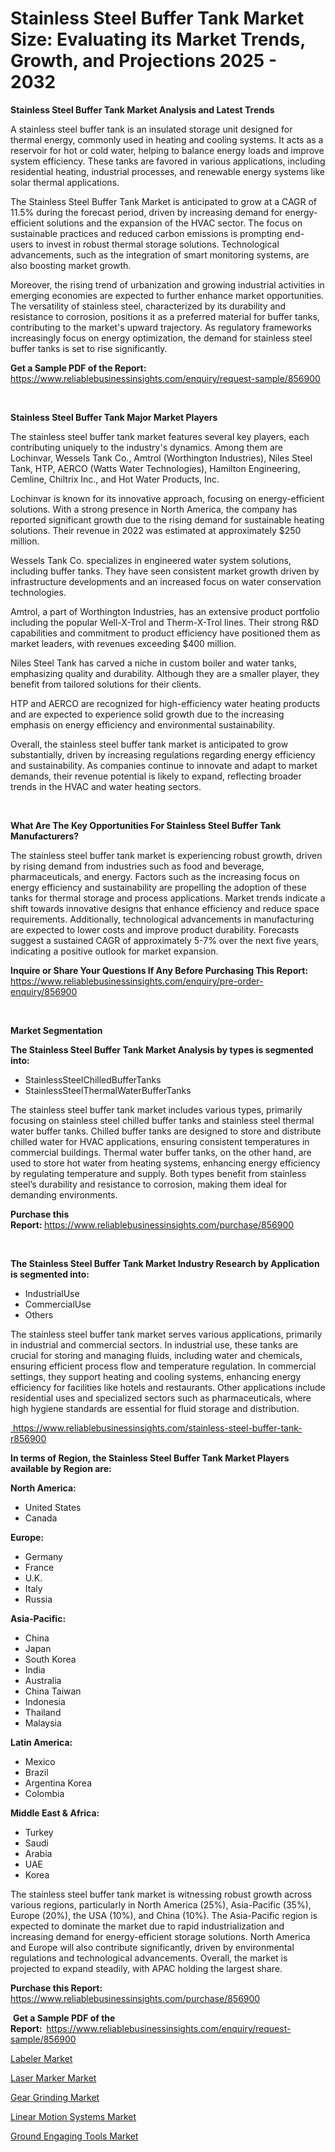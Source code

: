 <p><h1>Stainless Steel Buffer Tank Market Size: Evaluating its Market Trends, Growth, and Projections 2025 - 2032</h1></p><p><strong>Stainless Steel Buffer Tank Market Analysis and Latest Trends</strong></p>
<p><p>A stainless steel buffer tank is an insulated storage unit designed for thermal energy, commonly used in heating and cooling systems. It acts as a reservoir for hot or cold water, helping to balance energy loads and improve system efficiency. These tanks are favored in various applications, including residential heating, industrial processes, and renewable energy systems like solar thermal applications. </p><p>The Stainless Steel Buffer Tank Market is anticipated to grow at a CAGR of 11.5% during the forecast period, driven by increasing demand for energy-efficient solutions and the expansion of the HVAC sector. The focus on sustainable practices and reduced carbon emissions is prompting end-users to invest in robust thermal storage solutions. Technological advancements, such as the integration of smart monitoring systems, are also boosting market growth. </p><p>Moreover, the rising trend of urbanization and growing industrial activities in emerging economies are expected to further enhance market opportunities. The versatility of stainless steel, characterized by its durability and resistance to corrosion, positions it as a preferred material for buffer tanks, contributing to the market's upward trajectory. As regulatory frameworks increasingly focus on energy optimization, the demand for stainless steel buffer tanks is set to rise significantly.</p></p>
<p><strong>Get a Sample PDF of the Report:&nbsp;</strong> <a href="https://www.reliablebusinessinsights.com/enquiry/request-sample/856900?utm_campaign=1877&utm_medium=2&utm_source=Github&utm_content=ia&utm_term=16022025&utm_id=stainless-steel-buffer-tank">https://www.reliablebusinessinsights.com/enquiry/request-sample/856900</a></p>
<p>&nbsp;</p>
<p><strong>Stainless Steel Buffer Tank Major Market Players</strong></p>
<p><p>The stainless steel buffer tank market features several key players, each contributing uniquely to the industry's dynamics. Among them are Lochinvar, Wessels Tank Co., Amtrol (Worthington Industries), Niles Steel Tank, HTP, AERCO (Watts Water Technologies), Hamilton Engineering, Cemline, Chiltrix Inc., and Hot Water Products, Inc.</p><p>Lochinvar is known for its innovative approach, focusing on energy-efficient solutions. With a strong presence in North America, the company has reported significant growth due to the rising demand for sustainable heating solutions. Their revenue in 2022 was estimated at approximately $250 million.</p><p>Wessels Tank Co. specializes in engineered water system solutions, including buffer tanks. They have seen consistent market growth driven by infrastructure developments and an increased focus on water conservation technologies.</p><p>Amtrol, a part of Worthington Industries, has an extensive product portfolio including the popular Well-X-Trol and Therm-X-Trol lines. Their strong R&D capabilities and commitment to product efficiency have positioned them as market leaders, with revenues exceeding $400 million.</p><p>Niles Steel Tank has carved a niche in custom boiler and water tanks, emphasizing quality and durability. Although they are a smaller player, they benefit from tailored solutions for their clients.</p><p>HTP and AERCO are recognized for high-efficiency water heating products and are expected to experience solid growth due to the increasing emphasis on energy efficiency and environmental sustainability.</p><p>Overall, the stainless steel buffer tank market is anticipated to grow substantially, driven by increasing regulations regarding energy efficiency and sustainability. As companies continue to innovate and adapt to market demands, their revenue potential is likely to expand, reflecting broader trends in the HVAC and water heating sectors.</p></p>
<p>&nbsp;</p>
<p><strong>What Are The Key Opportunities For Stainless Steel Buffer Tank Manufacturers?</strong></p>
<p><p>The stainless steel buffer tank market is experiencing robust growth, driven by rising demand from industries such as food and beverage, pharmaceuticals, and energy. Factors such as the increasing focus on energy efficiency and sustainability are propelling the adoption of these tanks for thermal storage and process applications. Market trends indicate a shift towards innovative designs that enhance efficiency and reduce space requirements. Additionally, technological advancements in manufacturing are expected to lower costs and improve product durability. Forecasts suggest a sustained CAGR of approximately 5-7% over the next five years, indicating a positive outlook for market expansion.</p></p>
<p><strong>Inquire or Share Your Questions If Any Before Purchasing This Report:</strong> <a href="https://www.reliablebusinessinsights.com/enquiry/pre-order-enquiry/856900?utm_campaign=1877&utm_medium=2&utm_source=Github&utm_content=ia&utm_term=16022025&utm_id=stainless-steel-buffer-tank">https://www.reliablebusinessinsights.com/enquiry/pre-order-enquiry/856900</a></p>
<p>&nbsp;</p>
<p><strong>Market Segmentation</strong></p>
<p><strong>The Stainless Steel Buffer Tank Market Analysis by types is segmented into:</strong></p>
<p><ul><li>StainlessSteelChilledBufferTanks</li><li>StainlessSteelThermalWaterBufferTanks</li></ul></p>
<p><p>The stainless steel buffer tank market includes various types, primarily focusing on stainless steel chilled buffer tanks and stainless steel thermal water buffer tanks. Chilled buffer tanks are designed to store and distribute chilled water for HVAC applications, ensuring consistent temperatures in commercial buildings. Thermal water buffer tanks, on the other hand, are used to store hot water from heating systems, enhancing energy efficiency by regulating temperature and supply. Both types benefit from stainless steel’s durability and resistance to corrosion, making them ideal for demanding environments.</p></p>
<p><strong>Purchase this Report:&nbsp;</strong><a href="https://www.reliablebusinessinsights.com/purchase/856900?utm_campaign=1877&utm_medium=2&utm_source=Github&utm_content=ia&utm_term=16022025&utm_id=stainless-steel-buffer-tank">https://www.reliablebusinessinsights.com/purchase/856900</a></p>
<p>&nbsp;</p>
<p><strong>The Stainless Steel Buffer Tank Market Industry Research by Application is segmented into:</strong></p>
<p><ul><li>IndustrialUse</li><li>CommercialUse</li><li>Others</li></ul></p>
<p><p>The stainless steel buffer tank market serves various applications, primarily in industrial and commercial sectors. In industrial use, these tanks are crucial for storing and managing fluids, including water and chemicals, ensuring efficient process flow and temperature regulation. In commercial settings, they support heating and cooling systems, enhancing energy efficiency for facilities like hotels and restaurants. Other applications include residential uses and specialized sectors such as pharmaceuticals, where high hygiene standards are essential for fluid storage and distribution.</p></p>
<p><a href="https://www.reliablebusinessinsights.com/stainless-steel-buffer-tank-r856900?utm_campaign=1877&utm_medium=2&utm_source=Github&utm_content=ia&utm_term=16022025&utm_id=stainless-steel-buffer-tank">&nbsp;https://www.reliablebusinessinsights.com/stainless-steel-buffer-tank-r856900</a></p>
<p><strong>In terms of Region, the Stainless Steel Buffer Tank Market Players available by Region are:</strong></p>
<p>
    <p> <strong> North America: </strong>
        <ul>
            <li>United States</li>
            <li>Canada</li>
        </ul>
        </p> 
    <p> <strong> Europe: </strong>
        <ul>
            <li>Germany</li>
            <li>France</li>
            <li>U.K.</li>
            <li>Italy</li>
            <li>Russia</li>
        </ul>
        </p> 
    <p> <strong> Asia-Pacific: </strong>
        <ul>
            <li>China</li>
            <li>Japan</li>
            <li>South Korea</li>
            <li>India</li>
            <li>Australia</li>
            <li>China Taiwan</li>
            <li>Indonesia</li>
            <li>Thailand</li>
            <li>Malaysia</li>
        </ul>
        </p> 
    <p> <strong> Latin America: </strong>
        <ul>
            <li>Mexico</li>
            <li>Brazil</li>
            <li>Argentina Korea</li>
            <li>Colombia</li>
        </ul>
        </p> 
    <p> <strong> Middle East & Africa: </strong>
        <ul>
            <li>Turkey</li>
            <li>Saudi</li>
            <li>Arabia</li>
            <li>UAE</li>
            <li>Korea</li>
        </ul>
    </p>
    </p>
<p><p>The stainless steel buffer tank market is witnessing robust growth across various regions, particularly in North America (25%), Asia-Pacific (35%), Europe (20%), the USA (10%), and China (10%). The Asia-Pacific region is expected to dominate the market due to rapid industrialization and increasing demand for energy-efficient storage solutions. North America and Europe will also contribute significantly, driven by environmental regulations and technological advancements. Overall, the market is projected to expand steadily, with APAC holding the largest share.</p></p>
<p><strong>Purchase this Report: </strong><a href="https://www.reliablebusinessinsights.com/purchase/856900?utm_campaign=1877&utm_medium=2&utm_source=Github&utm_content=ia&utm_term=16022025&utm_id=stainless-steel-buffer-tank">https://www.reliablebusinessinsights.com/purchase/856900</a></p>
<p>&nbsp;<strong>Get a Sample PDF of the Report:&nbsp;&nbsp;</strong><a href="https://www.reliablebusinessinsights.com/enquiry/request-sample/856900?utm_campaign=1877&utm_medium=2&utm_source=Github&utm_content=ia&utm_term=16022025&utm_id=stainless-steel-buffer-tank">https://www.reliablebusinessinsights.com/enquiry/request-sample/856900</a></p>
<p><strong></strong></p>
<p><p><a href="https://github.com/saoneubeh8/Market-Research-Report-List-1/blob/main/labeler-market.md?utm_campaign=1877&utm_medium=2&utm_source=Github&utm_content=ia&utm_term=16022025&utm_id=stainless-steel-buffer-tank">Labeler Market</a></p><p><a href="https://github.com/msiyahhonzo46/Market-Research-Report-List-1/blob/main/laser-marker-market.md?utm_campaign=1877&utm_medium=2&utm_source=Github&utm_content=ia&utm_term=16022025&utm_id=stainless-steel-buffer-tank">Laser Marker Market</a></p><p><a href="https://github.com/anggigpps/Market-Research-Report-List-1/blob/main/gear-grinding-market.md?utm_campaign=1877&utm_medium=2&utm_source=Github&utm_content=ia&utm_term=16022025&utm_id=stainless-steel-buffer-tank">Gear Grinding Market</a></p><p><a href="https://github.com/deyniphytic/Market-Research-Report-List-1/blob/main/linear-motion-systems-market.md?utm_campaign=1877&utm_medium=2&utm_source=Github&utm_content=ia&utm_term=16022025&utm_id=stainless-steel-buffer-tank">Linear Motion Systems Market</a></p><p><a href="https://github.com/mohmodsiason/Market-Research-Report-List-1/blob/main/ground-engaging-tools-market.md?utm_campaign=1877&utm_medium=2&utm_source=Github&utm_content=ia&utm_term=16022025&utm_id=stainless-steel-buffer-tank">Ground Engaging Tools Market</a></p></p>